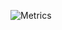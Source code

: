 ![Metrics](https://metrics.lecoq.io/Null-B?template=classic&base.metadata=0&languages=1&people=1&followup=1&notable=1&languages.limit=8&languages.sections=most-used&languages.colors=github&languages.threshold=0%25&languages.indepth=false&languages.recent.load=300&languages.recent.days=14&people.limit=24&people.size=28&people.types=followers%2C%20following&people.identicons=false&people.shuffle=false&followup.sections=repositories&notable.repositories=false&config.timezone=Europe%2FSkopje)